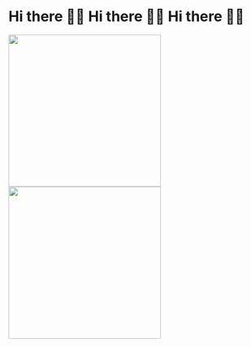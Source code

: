 # Hi there 👋🏾  Hi there 👋🏾  Hi there 👋🏾
<a href="#"><img align="left" width="300" margin="100px"  src="https://media.giphy.com/media/LOhyMRGvJ7A2l6dGQM/giphy.gif"></a>
<a href="#"><img align="left" width="300" margin="100px"  src="https://media.giphy.com/media/LOhyMRGvJ7A2l6dGQM/giphy.gif"></a>
